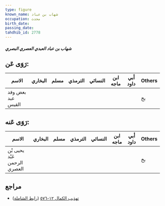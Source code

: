 ```yaml
---
type: figure
known_name: شهاب بن عباد
occupation: محدث
birth_date:
passing_date:
tahdhib_id: 2778
---
```

##### شهاب بن عباد العبدي العصري البصري

## رَوَى عَن:
| الاسم             | البخاري | مسلم | الترمذي | النسائي | ابن ماجه | أبي داود | Others |
| ----------------- | ------- | ---- | ------- | ------- | -------- | -------- | ------ |
| بعض وفد عبد القيس |         |      |         |         |          |          | بخ     |
## رَوَى عَنه:
| الاسم                        | البخاري | مسلم | الترمذي | النسائي | ابن ماجه | أبي داود | Others |
| ---------------------------- | ------- | ---- | ------- | ------- | -------- | -------- | ------ |
| يحيى بْن عَبْد الرحمن العصري |         |      |         |         |          |          | بخ     |
## مراجع
- [تهذيب الكمال ١٢-٥٧٦](obsidian://open?vault=Tahdhib-al-Kamal&file=Figures/٢٧٧٨-شهاب%20بن%20عباد%20العبدي%20العصري%20البصري) ([رابط الشاملة](https://shamela.ws/book/3722/6349))